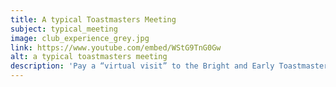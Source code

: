 ```yaml
---
title: A typical Toastmasters Meeting
subject: typical_meeting
image: club_experience_grey.jpg
link: https://www.youtube.com/embed/WStG9TnG0Gw
alt: a typical toastmasters meeting
description: 'Pay a “virtual visit” to the Bright and Early Toastmasters club. This video will help you better understand what happens during a meeting and how the experience can benefit you'
---
```

